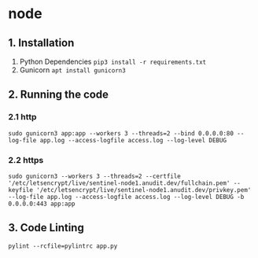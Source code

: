 # node

## 1. Installation
1. Python Dependencies ```pip3 install -r requirements.txt```
2. Gunicorn ```apt install gunicorn3```

## 2. Running the code
### 2.1 http
```
sudo gunicorn3 app:app --workers 3 --threads=2 --bind 0.0.0.0:80 --log-file app.log --access-logfile access.log --log-level DEBUG
```

### 2.2 https
```
sudo gunicorn3 --workers 3 --threads=2 --certfile '/etc/letsencrypt/live/sentinel-node1.anudit.dev/fullchain.pem' --keyfile '/etc/letsencrypt/live/sentinel-node1.anudit.dev/privkey.pem' --log-file app.log --access-logfile access.log --log-level DEBUG -b 0.0.0.0:443 app:app
```

## 3. Code Linting
```
pylint --rcfile=pylintrc app.py
```
